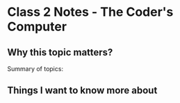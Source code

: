 # Class 2 Notes - The Coder's Computer

Why this topic matters?
-

Summary of topics:

 ## Things I want to know more about
